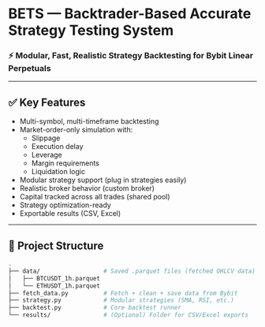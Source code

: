 # BETS — Backtrader-Based Accurate Strategy Testing System

### ⚡ Modular, Fast, Realistic Strategy Backtesting for Bybit Linear Perpetuals

---

## ✅ Key Features

- Multi-symbol, multi-timeframe backtesting
- Market-order-only simulation with:
  - Slippage
  - Execution delay
  - Leverage
  - Margin requirements
  - Liquidation logic
- Modular strategy support (plug in strategies easily)
- Realistic broker behavior (custom broker)
- Capital tracked across all trades (shared pool)
- Strategy optimization-ready
- Exportable results (CSV, Excel)

---

## 🧱 Project Structure

```bash
.
├── data/                  # Saved .parquet files (fetched OHLCV data)
│   ├── BTCUSDT_1h.parquet
│   └── ETHUSDT_1h.parquet
├── fetch_data.py          # Fetch + clean + save data from Bybit
├── strategy.py            # Modular strategies (SMA, RSI, etc.)
├── backtest.py            # Core backtest runner
└── results/               # (Optional) Folder for CSV/Excel exports
